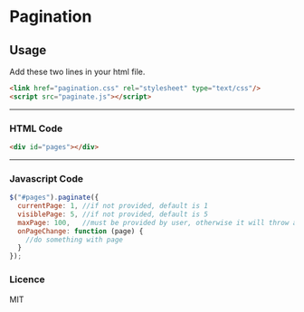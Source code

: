 # Pagination

## Usage

Add these two lines in your html file.

``` html
<link href="pagination.css" rel="stylesheet" type="text/css"/>
<script src="paginate.js"></script>
```

--------------------------------

### HTML Code
``` html
<div id="pages"></div>
```

--------------------------------

### Javascript Code
``` javascript
$("#pages").paginate({
  currentPage: 1, //if not provided, default is 1
  visiblePage: 5, //if not provided, default is 5
  maxPage: 100,   //must be provided by user, otherwise it will throw an error
  onPageChange: function (page) {
    //do something with page
  }
});
```

### Licence

MIT
